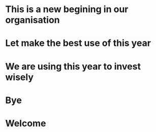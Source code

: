 # This is a new begining in our organisation
# Let make the best use of this year
# We are using this year to invest wisely
# Bye
# Welcome